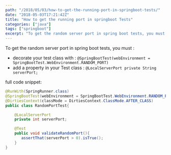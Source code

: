 ```yaml
---
path: "/2018/05/03/how-to-get-the-running-port-in-springboot-tests/"
date: "2018-05-03T17:21:42Z"
title: "How to get the running port in springboot Tests"
categories: ["java"]
tags: ["springboot"]
excerpt: "To get the random server port in spring boot tests, you must :full code snippet:```java@RunWith(Spr..."
---
```


To get the random server port in spring boot tests, you must :

* decorate your test class with : `@SpringBootTest(webEnvironment = SpringBootTest.WebEnvironment.RANDOM_PORT)`
* add a property in your Test class : `@LocalServerPort private String serverPort;`

full code snippet:

```java
@RunWith(SpringRunner.class)
@SpringBootTest(webEnvironment = SpringBootTest.WebEnvironment.RANDOM_PORT)
@DirtiesContext(classMode = DirtiesContext.ClassMode.AFTER_CLASS)
public class RandomPortTest{

    @LocalServerPort
    private int serverPort;

    @Test
    public void validateRandomPort(){
       assertThat(serverPort > 0).isTrue();
    }
}

```